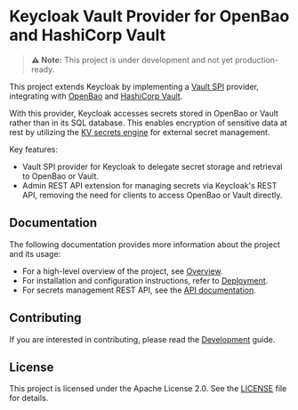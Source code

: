 # Keycloak Vault Provider for OpenBao and HashiCorp Vault

> **⚠️ Note:**
> This project is under development and not yet production-ready.

This project extends Keycloak by implementing a [Vault SPI](https://www.keycloak.org/server/vault) provider, integrating with [OpenBao](https://openbao.org/) and [HashiCorp Vault](https://developer.hashicorp.com/vault).

With this provider, Keycloak accesses secrets stored in OpenBao or Vault rather than in its SQL database.
This enables encryption of sensitive data at rest by utilizing the [KV secrets engine](https://openbao.org/docs/secrets/kv/) for external secret management.

Key features:

* Vault SPI provider for Keycloak to delegate secret storage and retrieval to OpenBao or Vault.
* Admin REST API extension for managing secrets via Keycloak's REST API, removing the need for clients to access OpenBao or Vault directly.

## Documentation

The following documentation provides more information about the project and its usage:

- For a high-level overview of the project, see [Overview](docs/overview.md).
- For installation and configuration instructions, refer to [Deployment](docs/deployment.md).
- For secrets management REST API, see the [API documentation](docs/api.md).

## Contributing

If you are interested in contributing, please read the [Development](docs/development.md) guide.

## License

This project is licensed under the Apache License 2.0. See the [LICENSE](LICENSE) file for details.
